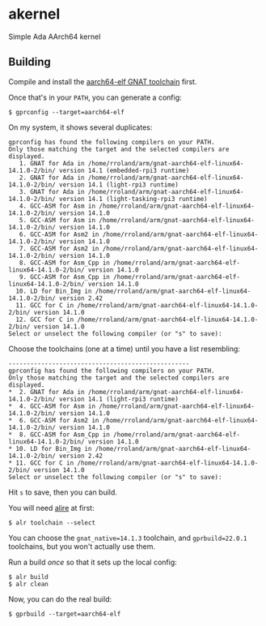 # akernel

Simple Ada AArch64 kernel

## Building

Compile and install the [aarch64-elf GNAT toolchain](https://github.com/robdaemon/GNAT-FSF-builds) first.

Once that's in your `PATH`, you can generate a config:

```console
$ gprconfig --target=aarch64-elf
```

On my system, it shows several duplicates:

```console
gprconfig has found the following compilers on your PATH.
Only those matching the target and the selected compilers are displayed.
   1. GNAT for Ada in /home/rroland/arm/gnat-aarch64-elf-linux64-14.1.0-2/bin/ version 14.1 (embedded-rpi3 runtime)
   2. GNAT for Ada in /home/rroland/arm/gnat-aarch64-elf-linux64-14.1.0-2/bin/ version 14.1 (light-rpi3 runtime)
   3. GNAT for Ada in /home/rroland/arm/gnat-aarch64-elf-linux64-14.1.0-2/bin/ version 14.1 (light-tasking-rpi3 runtime)
   4. GCC-ASM for Asm in /home/rroland/arm/gnat-aarch64-elf-linux64-14.1.0-2/bin/ version 14.1.0
   5. GCC-ASM for Asm in /home/rroland/arm/gnat-aarch64-elf-linux64-14.1.0-2/bin/ version 14.1.0
   6. GCC-ASM for Asm2 in /home/rroland/arm/gnat-aarch64-elf-linux64-14.1.0-2/bin/ version 14.1.0
   7. GCC-ASM for Asm2 in /home/rroland/arm/gnat-aarch64-elf-linux64-14.1.0-2/bin/ version 14.1.0
   8. GCC-ASM for Asm_Cpp in /home/rroland/arm/gnat-aarch64-elf-linux64-14.1.0-2/bin/ version 14.1.0
   9. GCC-ASM for Asm_Cpp in /home/rroland/arm/gnat-aarch64-elf-linux64-14.1.0-2/bin/ version 14.1.0
  10. LD for Bin_Img in /home/rroland/arm/gnat-aarch64-elf-linux64-14.1.0-2/bin/ version 2.42
  11. GCC for C in /home/rroland/arm/gnat-aarch64-elf-linux64-14.1.0-2/bin/ version 14.1.0
  12. GCC for C in /home/rroland/arm/gnat-aarch64-elf-linux64-14.1.0-2/bin/ version 14.1.0
Select or unselect the following compiler (or "s" to save):
```

Choose the toolchains (one at a time) until you have a list resembling:

```console
--------------------------------------------------
gprconfig has found the following compilers on your PATH.
Only those matching the target and the selected compilers are displayed.
*  2. GNAT for Ada in /home/rroland/arm/gnat-aarch64-elf-linux64-14.1.0-2/bin/ version 14.1 (light-rpi3 runtime)
*  4. GCC-ASM for Asm in /home/rroland/arm/gnat-aarch64-elf-linux64-14.1.0-2/bin/ version 14.1.0
*  6. GCC-ASM for Asm2 in /home/rroland/arm/gnat-aarch64-elf-linux64-14.1.0-2/bin/ version 14.1.0
*  8. GCC-ASM for Asm_Cpp in /home/rroland/arm/gnat-aarch64-elf-linux64-14.1.0-2/bin/ version 14.1.0
* 10. LD for Bin_Img in /home/rroland/arm/gnat-aarch64-elf-linux64-14.1.0-2/bin/ version 2.42
* 11. GCC for C in /home/rroland/arm/gnat-aarch64-elf-linux64-14.1.0-2/bin/ version 14.1.0
Select or unselect the following compiler (or "s" to save):
```

Hit `s` to save, then you can build.

You will need [alire](https://alire.ada.dev/) at first:

```console
$ alr toolchain --select
```

You can choose the `gnat_native=14.1.3` toolchain, and `gprbuild=22.0.1` toolchains, but you won't actually
use them.

Run a build *once* so that it sets up the local config:

```console
$ alr build
$ alr clean
```

Now, you can do the real build:

```console
$ gprbuild --target=aarch64-elf
```

